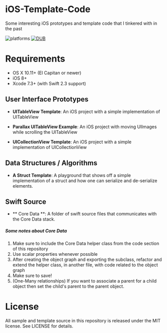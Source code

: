 # iOS-Template-Code

Some interesting iOS prototypes and template code that I tinkered with in the past

![platforms](https://img.shields.io/badge/platform-ios-lightgrey.svg?style=flat)
[![DUB](https://img.shields.io/dub/l/vibe-d.svg)]()

# Requirements

- OS X 10.11+ (El Capitan or newer)
- iOS 8+
- Xcode 7.3+ (with Swift 2.3 support)

## User Interface Prototypes

- **UITableView Template**: An iOS project with a simple implementation of UITableView

- **Parallax UITableView Example**: An iOS project with moving UIImages while scrolling the UITableView

- **UICollectionView Template**: An iOS project with a simple implementation of UICollectionView


## Data Structures / Algorithms
- **A Struct Template**: A playground that shows off a simple implementation of a struct and how one can serialize and de-serialize elements.


## Swift Source
- ** Core Data **: A folder of swift source files that communicates with the Core Data stack.

##### Some notes about Core Data
1. Make sure to include the Core Data helper class from the code section of this repository
2. Use scalar properties whenever possible
3. After creating the object graph and exporting the subclass, refactor and extend the helper class, in another file, with code related to the object graph
4. Make sure to save!
5. (One-Many relationships) If you want to associate a parent for a child object then set the child's parent to the parent object.



# License

All sample and template source in this repository is released under the MIT license. See LICENSE for details.